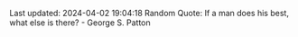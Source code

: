 Last updated: 2024-04-02 19:04:18
Random Quote: If a man does his best, what else is there? - George S. Patton